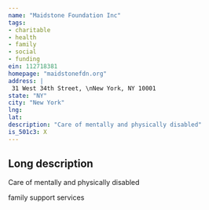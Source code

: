 ```yaml
---
name: "Maidstone Foundation Inc"
tags:
- charitable
- health
- family
- social
- funding
ein: 112718381
homepage: "maidstonefdn.org"
address: |
 31 West 34th Street, \nNew York, NY 10001
state: "NY"
city: "New York"
lng: 
lat: 
description: "Care of mentally and physically disabled"
is_501c3: X
---
```


## Long description

Care of mentally and physically disabled
  
  family support services
